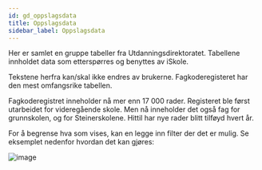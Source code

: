 ```yaml
---
id: gd_oppslagsdata
title: Oppslagsdata
sidebar_label: Oppslagsdata
---
```

Her er samlet en gruppe tabeller fra Utdanningsdirektoratet. Tabellene innholdet data som etterspørres og benyttes av iSkole.

Tekstene herfra kan/skal ikke endres av brukerne. Fagkoderegisteret har den mest omfangsrike tabellen.

Fagkoderegistret inneholder nå mer enn 17 000 rader. Registeret ble først utarbeidet for videregående skole. Men nå inneholder det også fag for grunnskolen, og for Steinerskolene. Hittil har nye rader blitt tilføyd hvert år.

For å begrense hva som vises, kan en legge inn filter der det er mulig. Se eksemplet nedenfor hvordan det kan gjøres:

![image](https://user-images.githubusercontent.com/80097133/123762941-93832580-d8c3-11eb-9553-4ae7914e143d.png)


